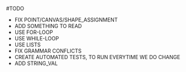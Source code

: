 #TODO
* FIX POINT/CANVAS/SHAPE_ASSIGNMENT
* ADD SOMETHING TO READ
* USE FOR-LOOP
* USE WHILE-LOOP
* USE LISTS
* FIX GRAMMAR CONFLICTS
* CREATE AUTOMATED TESTS, TO RUN EVERYTIME WE DO CHANGE
* ADD STRING_VAL